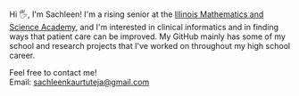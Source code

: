 Hi 🖐, I'm Sachleen! I'm a rising senior at the <a href = "https://imsa.edu/">Illinois Mathematics and Science Academy</a>, and I'm interested in clinical informatics and in finding ways that patient care can be improved. My GitHub mainly has some of my school and research projects that I've worked on throughout my high school career. 

Feel free to contact me! <br>
Email: sachleenkaurtuteja@gmail.com


<!---
sachT19/sachT19 is a ✨ special ✨ repository because its `README.md` (this file) appears on your GitHub profile.
You can click the Preview link to take a look at your changes.
--->
